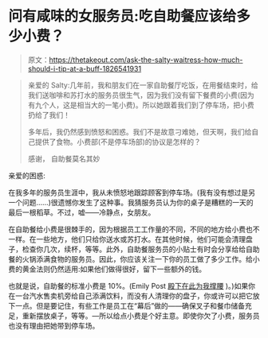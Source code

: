 # 问有咸味的女服务员:吃自助餐应该给多少小费？

> 原文：<https://thetakeout.com/ask-the-salty-waitress-how-much-should-i-tip-at-a-buff-1826541931>

> 亲爱的 Salty:几年前，我和朋友们在一家自助餐厅吃饭，在用餐结束时，给我们送咖啡和苏打水的服务员很生气，因为我们没有留下餐费的小费(因为有九个人，这是相当大的一笔小费)。所以她跟着我们到了停车场，把小费扔给了我们！
> 
> 多年后，我仍然感到愤怒和困惑。我们不是故意刁难她，但天啊，我们给自己提供了食物。小费部(不是停车场部)的协议是怎样的？
> 
> 感谢，
> 自助餐莫名其妙

亲爱的困惑:

在我多年的服务员生涯中，我从未愤怒地跟踪顾客到停车场。(我有没有想过是另一个问题……)很遗憾你发生了这种事。我猜服务员认为你的桌子是糟糕的一天的最后一根稻草。不过，嘘——冷静点，女朋友。



在自助餐给小费是很棘手的，因为根据员工工作量的不同，不同的地方给小费也不一样。在一些地方，他们只给你送水或苏打水。在其他时候，他们可能会清理盘子，检查你几次，续杯，等等。此外，自助餐服务员的小贴士有时会分享给给自助餐的火锅添满食物的服务员。因此，你应该关注一下你的员工做了多少工作。给小费的黄金法则仍然适用:如果他们做得很好，留下一些额外的钱。

也就是说，自助餐的标准小费是 10%。(Emily Post [殿下在此为我撑腰](http://emilypost.com/advice/general-tipping-guide/) )。)如果你在一台汽水售卖机旁给自己添满饮料，而没有人清理你的盘子，你或许可以把它放下一点。但是要记住，有些工作是员工在“幕后”做的——确保叉子和餐巾储备充足，重新摆放桌子，等等。—所以给点小费是个好主意。即使你欠了小费，服务员也没有理由把她带到停车场。